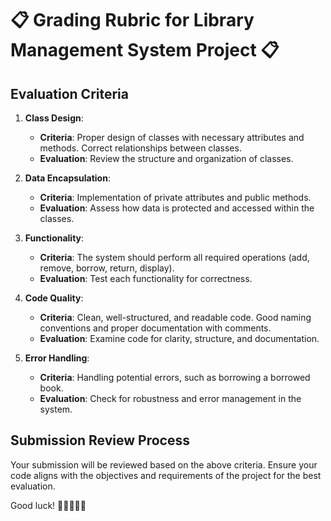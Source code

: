 # 📋 Grading Rubric for Library Management System Project 📋

## Evaluation Criteria

1. **Class Design**:
   - **Criteria**: Proper design of classes with necessary attributes and methods. Correct relationships between classes.
   - **Evaluation**: Review the structure and organization of classes.

2. **Data Encapsulation**:
   - **Criteria**: Implementation of private attributes and public methods.
   - **Evaluation**: Assess how data is protected and accessed within the classes.

3. **Functionality**:
   - **Criteria**: The system should perform all required operations (add, remove, borrow, return, display).
   - **Evaluation**: Test each functionality for correctness.

4. **Code Quality**:
   - **Criteria**: Clean, well-structured, and readable code. Good naming conventions and proper documentation with comments.
   - **Evaluation**: Examine code for clarity, structure, and documentation.

5. **Error Handling**:
   - **Criteria**: Handling potential errors, such as borrowing a borrowed book.
   - **Evaluation**: Check for robustness and error management in the system.

## Submission Review Process

Your submission will be reviewed based on the above criteria. Ensure your code aligns with the objectives and requirements of the project for the best evaluation.

Good luck! 🚀👨‍💻👩‍💻